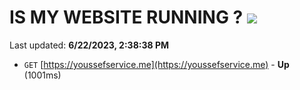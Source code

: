 # IS MY WEBSITE RUNNING ? [![](https://img.shields.io/static/v1?label=Sponsor&message=%E2%9D%A4&logo=GitHub&color=%23fe8e86)](https://github.com/sponsors/<username>)

Last updated: **6/22/2023, 2:38:38 PM**

- `GET` [https://youssefservice.me](https://youssefservice.me) - **Up** (1001ms)
